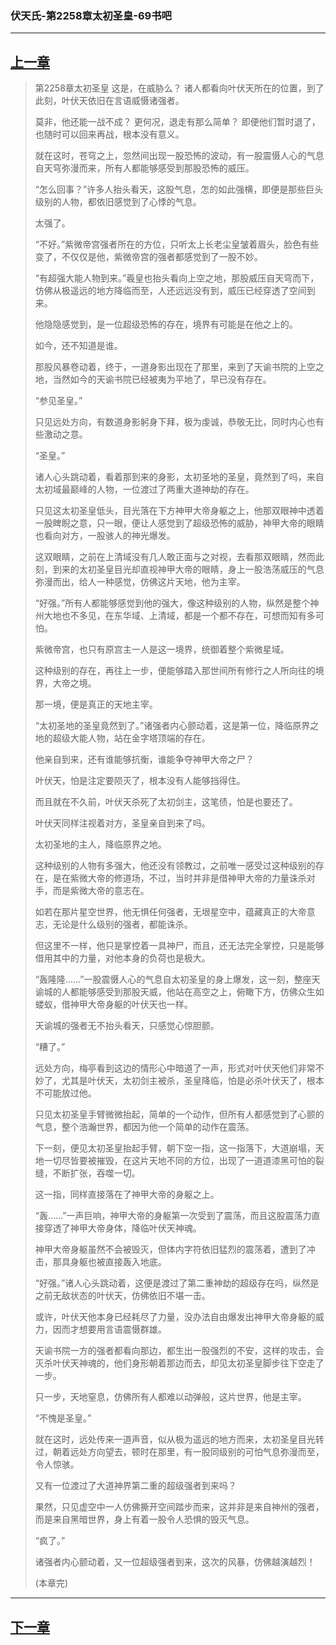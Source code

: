 ### 伏天氏-第2258章太初圣皇-69书吧

--------
[上一章](./f2eef92ef6c6cc9cb24e9a5e1cbf5400.md)
--------


>
>
>
>第2258章太初圣皇
>这是，在威胁么？
>诸人都看向叶伏天所在的位置，到了此刻，叶伏天依旧在言语威慑诸强者。
>
>莫非，他还能一战不成？
>更何况，退走有那么简单？
>即便他们暂时退了，也随时可以回来再战，根本没有意义。
>
>就在这时，苍穹之上，忽然间出现一股恐怖的波动，有一股震慑人心的气息自天穹弥漫而来，所有人都能够感受到那股恐怖的威压。
>
>“怎么回事？”许多人抬头看天，这股气息，怎的如此强横，即便是那些巨头级别的人物，都依旧感觉到了心悸的气息。
>
>太强了。
>
>“不好。”紫微帝宫强者所在的方位，只听太上长老尘皇皱着眉头，脸色有些变了，不仅仅是他，紫微帝宫的强者都感觉到了一股不妙。
>
>“有超强大能人物到来。”羲皇也抬头看向上空之地，那股威压自天穹而下，仿佛从极遥远的地方降临而至，人还远远没有到，威压已经穿透了空间到来。
>
>他隐隐感觉到，是一位超级恐怖的存在，境界有可能是在他之上的。
>
>如今，还不知道是谁。
>
>那股风暴卷动着，终于，一道身影出现在了那里，来到了天谕书院的上空之地，当然如今的天谕书院已经被夷为平地了，早已没有存在。
>
>“参见圣皇。”
>
>只见远处方向，有数道身影躬身下拜，极为虔诚，恭敬无比，同时内心也有些激动之意。
>
>“圣皇。”
>
>诸人心头跳动着，看着那到来的身影，太初圣地的圣皇，竟然到了吗，来自太初域最巅峰的人物，一位渡过了两重大道神劫的存在。
>
>只见这太初圣皇低头，目光落在下方神甲大帝身躯之上，他那双眼神中透着一股睥睨之意，只一眼，便让人感觉到了超级恐怖的威胁，神甲大帝的眼睛也看向对方，一股骇人的神光爆发。
>
>这双眼睛，之前在上清域没有几人敢正面与之对视，去看那双眼睛，然而此刻，到来的太初圣皇目光却直视神甲大帝的眼睛，身上一股浩荡威压的气息弥漫而出，给人一种感觉，仿佛这片天地，他为主宰。
>
>“好强。”所有人都能够感觉到他的强大，像这种级别的人物，纵然是整个神州大地也不多见，在东华域、上清域，都是一个都不存在，可想而知有多可怕。
>
>紫微帝宫，也只有原宫主一人是这一境界，统御着整个紫微星域。
>
>这种级别的存在，再往上一步，便能够踏入那世间所有修行之人所向往的境界，大帝之境。
>
>那一境，便是真正的天地主宰。
>
>“太初圣地的圣皇竟然到了。”诸强者内心颤动着，这是第一位，降临原界之地的超级大能人物，站在金字塔顶端的存在。
>
>他亲自到来，还有谁能够抗衡，谁能争夺神甲大帝之尸？
>
>叶伏天，怕是注定要陨灭了，根本没有人能够挡得住。
>
>而且就在不久前，叶伏天杀死了太初剑主，这笔债，怕是也要还了。
>
>叶伏天同样注视着对方，圣皇亲自到来了吗。
>
>太初圣地的主人，降临原界之地。
>
>这种级别的人物有多强大，他还没有领教过，之前唯一感受过这种级别的存在，是在紫微大帝的修道场，不过，当时并非是借神甲大帝的力量诛杀对手，而是紫微大帝的意志在。
>
>如若在那片星空世界，他无惧任何强者，无垠星空中，蕴藏真正的大帝意志，无论是什么级别的强者，都能诛杀。
>
>但这里不一样，他只是掌控着一具神尸，而且，还无法完全掌控，只是能够借用其中的力量，对他本身的负荷也是极大。
>
>“轰隆隆……”一股震慑人心的气息自太初圣皇的身上爆发，这一刻，整座天谕城的人都能够感受到那股天威，他站在高空之上，俯瞰下方，仿佛众生如蝼蚁，借神甲大帝身躯的叶伏天也一样。
>
>天谕城的强者无不抬头看天，只感觉心惊胆颤。
>
>“糟了。”
>
>远处方向，梅亭看到这边的情形心中暗道了一声，形式对叶伏天他们非常不妙了，尤其是叶伏天，太初剑主被杀，圣皇降临，怕是必杀叶伏天了，根本不可能放过他。
>
>只见太初圣皇手臂微微抬起，简单的一个动作，但所有人都感觉到了心颤的气息，整个浩瀚世界，都因为他一个简单的动作在震荡。
>
>下一刻，便见太初圣皇抬起手臂，朝下空一指，这一指落下，大道崩塌，天地一切尽皆要被摧毁，在这片天地不同的方位，出现了一道道漆黑可怕的裂缝，不断扩张，吞噬一切。
>
>这一指，同样直接落在了神甲大帝的身躯之上。
>
>“轰……”一声巨响，神甲大帝的身躯第一次受到了震荡，而且这股震荡力直接穿透了神甲大帝身体，降临叶伏天神魂。
>
>神甲大帝身躯虽然不会被毁灭，但体内字符依旧猛烈的震荡着，遭到了冲击，那具身躯也被直接轰入地底。
>
>“好强。”诸人心头跳动着，这便是渡过了第二重神劫的超级存在吗，纵然是之前无敌状态的叶伏天，仿佛依旧不堪一击。
>
>或许，叶伏天他本身已经耗尽了力量，没办法自由爆发出神甲大帝身躯的威力，因而才想要用言语震慑群雄。
>
>天谕书院一方的强者都看向那边，都生出一股强烈的不安，这样的攻击，会灭杀叶伏天神魂的，他们身形朝着那边而去，却见太初圣皇脚步往下空走了一步。
>
>只一步，天地窒息，仿佛所有人都难以动弹般，这片世界，他是主宰。
>
>“不愧是圣皇。”
>
>就在这时，远处传来一道声音，似从极为遥远的地方而来，太初圣皇目光转过，朝着远处方向望去，顿时在那里，有一股同级别的可怕气息弥漫而至，令人惊骇。
>
>又有一位渡过了大道神界第二重的超级强者到来吗？
>
>果然，只见虚空中一人仿佛撕开空间踏步而来，这并非是来自神州的强者，而是来自黑暗世界，身上有着一股令人恐惧的毁灭气息。
>
>“疯了。”
>
>诸强者内心颤动着，又一位超级强者到来，这次的风暴，仿佛越演越烈！
>
>(本章完)
>
>

--------
[下一章](./0318668cc4e389c9bbc7eabe1c65f377.md)
--------
